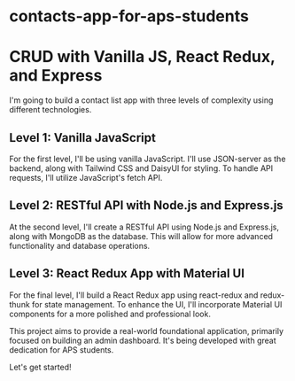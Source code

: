# contacts-app-for-aps-students
# CRUD with Vanilla JS, React Redux, and Express

I'm going to build a contact list app with three levels of complexity using different technologies.

## Level 1: Vanilla JavaScript
For the first level, I'll be using vanilla JavaScript. I'll use JSON-server as the backend, along with Tailwind CSS and DaisyUI for styling. To handle API requests, I'll utilize JavaScript's fetch API.

## Level 2: RESTful API with Node.js and Express.js
At the second level, I'll create a RESTful API using Node.js and Express.js, along with MongoDB as the database. This will allow for more advanced functionality and database operations.

## Level 3: React Redux App with Material UI
For the final level, I'll build a React Redux app using react-redux and redux-thunk for state management. To enhance the UI, I'll incorporate Material UI components for a more polished and professional look.

This project aims to provide a real-world foundational application, primarily focused on building an admin dashboard. It's being developed with great dedication for APS students.

Let's get started!

